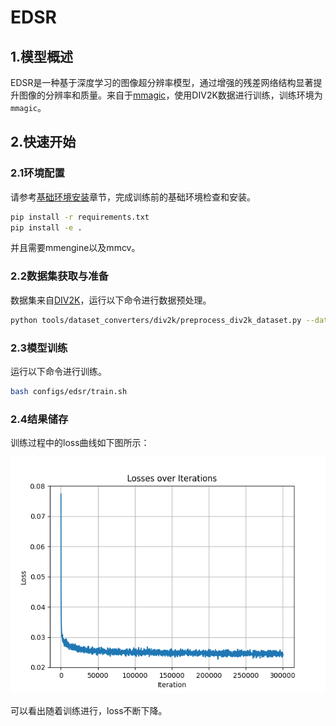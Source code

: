 # EDSR

## 1.模型概述

EDSR是一种基于深度学习的图像超分辨率模型，通过增强的残差网络结构显著提升图像的分辨率和质量。来自于[mmagic](https://github.com/open-mmlab/mmagic)，使用DIV2K数据进行训练，训练环境为`mmagic`。

## 2.快速开始

### 2.1环境配置

请参考[基础环境安装](https://gitee.com/tecorigin/modelzoo/blob/main/doc/Environment.md)章节，完成训练前的基础环境检查和安装。

```bash
pip install -r requirements.txt
pip install -e .
```
并且需要mmengine以及mmcv。

### 2.2数据集获取与准备

数据集来自[DIV2K](https://data.vision.ee.ethz.ch/cvl/DIV2K/)，运行以下命令进行数据预处理。
```bash
python tools/dataset_converters/div2k/preprocess_div2k_dataset.py --data-root ./data/DIV2K
```

### 2.3模型训练

运行以下命令进行训练。
```bash
bash configs/edsr/train.sh
```

### 2.4结果储存

训练过程中的loss曲线如下图所示：

![loss](loss.png)

可以看出随着训练进行，loss不断下降。